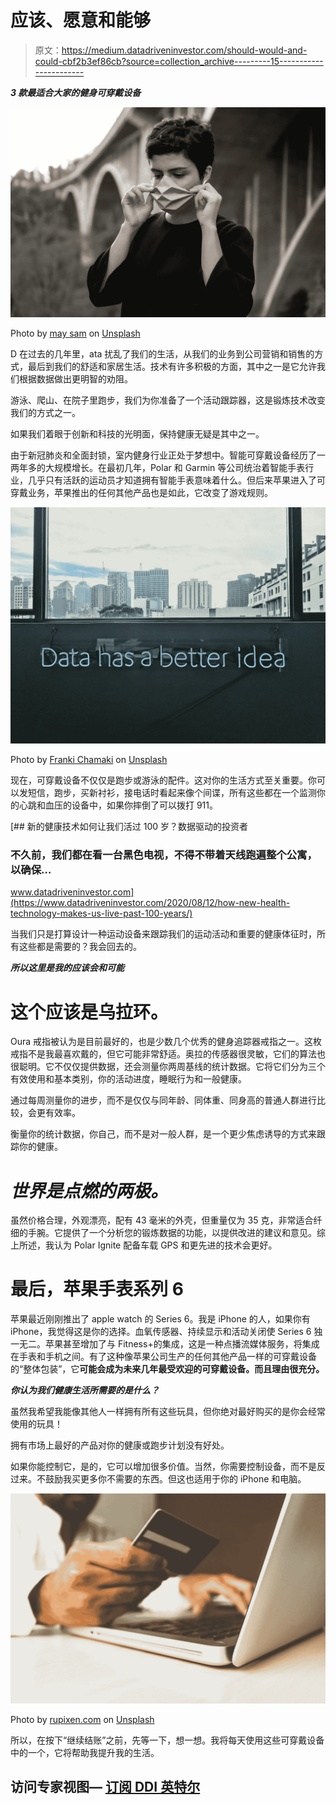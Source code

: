 # 应该、愿意和能够

> 原文：<https://medium.datadriveninvestor.com/should-would-and-could-cbf2b3ef86cb?source=collection_archive---------15----------------------->

***3 款最适合大家的健身可穿戴设备***

![](img/c39bace02dfc02e9c97c009cf1b3c588.png)

Photo by [may sam](https://unsplash.com/@maysssam?utm_source=medium&utm_medium=referral) on [Unsplash](https://unsplash.com?utm_source=medium&utm_medium=referral)

D 在过去的几年里，ata 扰乱了我们的生活，从我们的业务到公司营销和销售的方式，最后到我们的舒适和家居生活。技术有许多积极的方面，其中之一是它允许我们根据数据做出更明智的劝阻。

游泳、爬山、在院子里跑步，我们为你准备了一个活动跟踪器，这是锻炼技术改变我们的方式之一。

如果我们着眼于创新和科技的光明面，保持健康无疑是其中之一。

由于新冠肺炎和全面封锁，室内健身行业正处于梦想中。智能可穿戴设备经历了一两年多的大规模增长。在最初几年，Polar 和 Garmin 等公司统治着智能手表行业，几乎只有活跃的运动员才知道拥有智能手表意味着什么。但后来苹果进入了可穿戴业务，苹果推出的任何其他产品也是如此，它改变了游戏规则。

![](img/6b05a427f07d1aac5c031b0df0922e85.png)

Photo by [Franki Chamaki](https://unsplash.com/@franki?utm_source=medium&utm_medium=referral) on [Unsplash](https://unsplash.com?utm_source=medium&utm_medium=referral)

现在，可穿戴设备不仅仅是跑步或游泳的配件。这对你的生活方式至关重要。你可以发短信，跑步，买新衬衫，接电话时看起来像个间谍，所有这些都在一个监测你的心跳和血压的设备中，如果你摔倒了可以拨打 911。

[](https://www.datadriveninvestor.com/2020/08/12/how-new-health-technology-makes-us-live-past-100-years/) [## 新的健康技术如何让我们活过 100 岁？数据驱动的投资者

### 不久前，我们都在看一台黑色电视，不得不带着天线跑遍整个公寓，以确保…

www.datadriveninvestor.com](https://www.datadriveninvestor.com/2020/08/12/how-new-health-technology-makes-us-live-past-100-years/) 

当我们只是打算设计一种运动设备来跟踪我们的运动活动和重要的健康体征时，所有这些都是需要的？我会回去的。

***所以这里是我的应该会和可能***

# **这个应该是乌拉环。**

Oura 戒指被认为是目前最好的，也是少数几个优秀的健身追踪器戒指之一。这枚戒指不是我最喜欢戴的，但它可能非常舒适。奥拉的传感器很灵敏，它们的算法也很聪明。它不仅仅提供数据，还会测量你两周基线的统计数据。它将它们分为三个有效使用和基本类别，你的活动进度，睡眠行为和一般健康。

通过每周测量你的进步，而不是仅仅与同年龄、同体重、同身高的普通人群进行比较，会更有效率。

衡量你的统计数据，你自己，而不是对一般人群，是一个更少焦虑诱导的方式来跟踪你的健康。

# ***世界是点燃的两极。***

虽然价格合理，外观漂亮，配有 43 毫米的外壳，但重量仅为 35 克，非常适合纤细的手腕。它提供了一个分析您的锻炼数据的功能，以提供改进的建议和意见。综上所述，我认为 Polar Ignite 配备车载 GPS 和更先进的技术会更好。

# **最后，苹果手表系列 6**

苹果最近刚刚推出了 apple watch 的 Series 6。我是 iPhone 的人，如果你有 iPhone，我觉得这是你的选择。血氧传感器、持续显示和活动关闭使 Series 6 独一无二。苹果甚至增加了与 Fitness+的集成，这是一种点播流媒体服务，将集成在手表和手机之间。有了这种像苹果公司生产的任何其他产品一样的可穿戴设备的“整体包装”，它**可能会成为未来几年最受欢迎的可穿戴设备。而且理由很充分。**

***你认为我们健康生活所需要的是什么？***

虽然我希望我能像其他人一样拥有所有这些玩具，但你绝对最好购买的是你会经常使用的玩具！

拥有市场上最好的产品对你的健康或跑步计划没有好处。

如果你能控制它，是的，它可以增加很多价值。当然，你需要控制设备，而不是反过来。不鼓励我买更多你不需要的东西。但这也适用于你的 iPhone 和电脑。

![](img/8546ab86cb79412600e9c92fdd3551c7.png)

Photo by [rupixen.com](https://unsplash.com/@rupixen?utm_source=medium&utm_medium=referral) on [Unsplash](https://unsplash.com?utm_source=medium&utm_medium=referral)

所以，在按下“继续结账”之前，先等一下，想一想。我将每天使用这些可穿戴设备中的一个，它将帮助我提升我的生活。

## 访问专家视图— [订阅 DDI 英特尔](https://datadriveninvestor.com/ddi-intel)